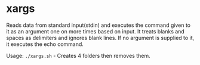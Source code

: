 # xargs

Reads data from standard input(stdin) and executes the command given to it as an argument one on more times based on input. It treats blanks and spaces as delimiters and ignores blank lines. If no argument is supplied to it, it executes the echo command.

Usage: `./xargs.sh` - Creates 4 folders then removes them.